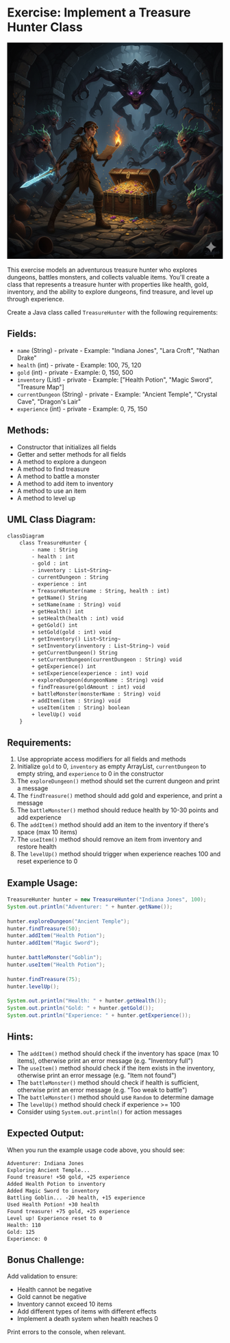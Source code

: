 # Exercise: Implement a Treasure Hunter Class

![Treasure Hunter Exercise](Resources/Treasurehunter.png)

This exercise models an adventurous treasure hunter who explores dungeons, battles monsters, and collects valuable items. You'll create a class that represents a treasure hunter with properties like health, gold, inventory, and the ability to explore dungeons, find treasure, and level up through experience.

Create a Java class called `TreasureHunter` with the following requirements:

## Fields:
- `name` (String) - private - Example: "Indiana Jones", "Lara Croft", "Nathan Drake"
- `health` (int) - private - Example: 100, 75, 120
- `gold` (int) - private - Example: 0, 150, 500
- `inventory` (List<String>) - private - Example: ["Health Potion", "Magic Sword", "Treasure Map"]
- `currentDungeon` (String) - private - Example: "Ancient Temple", "Crystal Cave", "Dragon's Lair"
- `experience` (int) - private - Example: 0, 75, 150

## Methods:
- Constructor that initializes all fields
- Getter and setter methods for all fields
- A method to explore a dungeon
- A method to find treasure
- A method to battle a monster
- A method to add item to inventory
- A method to use an item
- A method to level up

## UML Class Diagram:
```mermaid
classDiagram
    class TreasureHunter {
        - name : String
        - health : int
        - gold : int
        - inventory : List~String~
        - currentDungeon : String
        - experience : int
        + TreasureHunter(name : String, health : int)
        + getName() String
        + setName(name : String) void
        + getHealth() int
        + setHealth(health : int) void
        + getGold() int
        + setGold(gold : int) void
        + getInventory() List~String~
        + setInventory(inventory : List~String~) void
        + getCurrentDungeon() String
        + setCurrentDungeon(currentDungeon : String) void
        + getExperience() int
        + setExperience(experience : int) void
        + exploreDungeon(dungeonName : String) void
        + findTreasure(goldAmount : int) void
        + battleMonster(monsterName : String) void
        + addItem(item : String) void
        + useItem(item : String) boolean
        + levelUp() void
    }
```

## Requirements:
1. Use appropriate access modifiers for all fields and methods
2. Initialize `gold` to 0, `inventory` as empty ArrayList, `currentDungeon` to empty string, and `experience` to 0 in the constructor
3. The `exploreDungeon()` method should set the current dungeon and print a message
4. The `findTreasure()` method should add gold and experience, and print a message
5. The `battleMonster()` method should reduce health by 10-30 points and add experience
6. The `addItem()` method should add an item to the inventory if there's space (max 10 items)
7. The `useItem()` method should remove an item from inventory and restore health
8. The `levelUp()` method should trigger when experience reaches 100 and reset experience to 0

## Example Usage:
```java
TreasureHunter hunter = new TreasureHunter("Indiana Jones", 100);
System.out.println("Adventurer: " + hunter.getName());

hunter.exploreDungeon("Ancient Temple");
hunter.findTreasure(50);
hunter.addItem("Health Potion");
hunter.addItem("Magic Sword");

hunter.battleMonster("Goblin");
hunter.useItem("Health Potion");

hunter.findTreasure(75);
hunter.levelUp();

System.out.println("Health: " + hunter.getHealth());
System.out.println("Gold: " + hunter.getGold());
System.out.println("Experience: " + hunter.getExperience());
```

## Hints:
- The `addItem()` method should check if the inventory has space (max 10 items), otherwise print an error message (e.g. "Inventory full")
- The `useItem()` method should check if the item exists in the inventory, otherwise print an error message (e.g. "Item not found")
- The `battleMonster()` method should check if health is sufficient, otherwise print an error message (e.g. "Too weak to battle")
- The `battleMonster()` method should use `Random` to determine damage
- The `levelUp()` method should check if experience >= 100
- Consider using `System.out.println()` for action messages

## Expected Output:
When you run the example usage code above, you should see:
```
Adventurer: Indiana Jones
Exploring Ancient Temple...
Found treasure! +50 gold, +25 experience
Added Health Potion to inventory
Added Magic Sword to inventory
Battling Goblin... -20 health, +15 experience
Used Health Potion! +30 health
Found treasure! +75 gold, +25 experience
Level up! Experience reset to 0
Health: 110
Gold: 125
Experience: 0
```

## Bonus Challenge:
Add validation to ensure:
- Health cannot be negative
- Gold cannot be negative
- Inventory cannot exceed 10 items
- Add different types of items with different effects
- Implement a death system when health reaches 0

Print errors to the console, when relevant.
